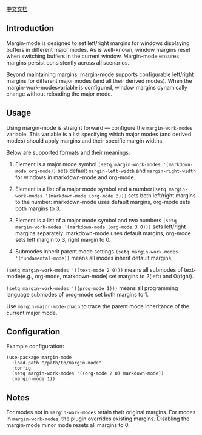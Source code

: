 [中文文档](./readme_zh.md)

## Introduction
Margin-mode is designed to set left/right margins for windows displaying buffers in different major modes. As is well-known, window margins reset when switching buffers in the current window. Margin-mode ensures margins persist consistently across all scenarios.

Beyond maintaining margins, margin-mode supports configurable left/right margins for different major modes (and all their derived modes). When the margin-work-modesvariable is configured, window margins dynamically change without reloading the major mode.

## Usage
Using margin-mode is straight forward — configure the `margin-work-modes` variable. This variable is a list specifying which major modes (and derived modes) should apply margins and their specific margin widths.

Below are supported formats and their meanings:

1. Element is a major mode symbol
`(setq margin-work-modes '(markdown-mode org-mode))` sets default `margin-left-width` and `margin-right-width` for windows in markdown-mode and org-mode.

2. Element is a list of a major mode symbol and a number​​ 
`(setq margin-work-modes '(markdown-mode (org-mode 3)))` sets both left/right margins to the number: markdown-mode uses default margins, org-mode sets both margins to 3.

3. Element is a list of a major mode symbol and two numbers 
`(setq margin-work-modes '(markdown-mode (org-mode 3 0)))` sets left/right margins separately: markdown-mode uses default margins, org-mode sets left margin to 3, right margin to 0.

4. Submodes inherit parent mode settings
`(setq margin-work-modes '(fundamental-mode))` means all modes inherit default margins.

`(setq margin-work-modes '((text-mode 2 0)))` means all submodes of text-mode(e.g., org-mode, markdown-mode) set margins to 2(left) and 0(right).

`(setq margin-work-modes '((prog-mode 1)))` means all programming language submodes of prog-mode set both margins to 1.

Use `margin-major-mode-chain` to trace the parent mode inheritance of the current major mode.

## Configuration
Example configuration:

    (use-package margin-mode
      :load-path "/path/to/margin-mode"
      :config
      (setq margin-work-modes '((org-mode 2 0) markdown-mode))
      (margin-mode 1))
  
## Notes
For modes not in `margin-work-modes` retain their original margins. For modes in `margin-work-modes`, the plugin overrides existing margins. Disabling the margin-mode minor mode resets all margins to 0.
